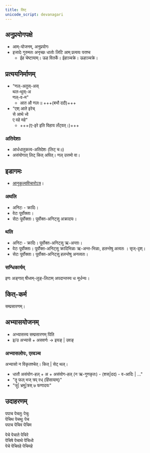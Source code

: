 ```yaml
---
title: लिट्
unicode_script: devanagari
---
```


<div class="js_include" url="../../angAni/dhAtuvivekaH/"  newLevelForH1="1" includeTitle="true"> </div>

<div class="js_include" url="../../angAni/vivaxA-kalanam/"  newLevelForH1="1" includeTitle="true"> </div>

## अनुप्रयोगपक्षे
- आम्-योजनम्, अनुप्रयोगः
- इजादेः गुरुमतः अनृच्छः धातोः लिटि आम् प्रत्ययः परश्च
  - ईह चेष्टायाम्। ऊह वितर्के। ईहाञ्चक्रे। ऊहाञ्चक्रे। 

## प्रत्ययनिर्माणम्
- "णल्-अतुस्-अस्  
  थल-थुस्-अ  
  णल्-व-म"
  - आत औ णलः॥ +++(बभौ ददौ)+++
- "एश् आते इरेच्  
  से आथे ध्वे  
  ए वहे महे"
  - +++(ए-इरे इति विहाय लँट्वत्।)+++

### अतिदेशाः
- आर्धधातुकत्व-अतिदेशः (लिट् च॥)
- असंयोगात् लिट् कित् अपित्। णल् उत्तमो वा।

## इडागमः
- [आनुकूल्यविचारोऽत्र](../../angAni/iDAgama-nishcayaH/)।

### अथलि
- अनिटः - क्रादिः।
- वेटः पूर्वोक्ताः। 
- सेटः पूर्वोक्ताः। पूर्वोक्त-अनिट्सु अक्रादयः।

### थलि
- अनिटः - क्रादिः। पूर्वोक्त-अनिट्सु ऋ-अन्ताः। 
- वेटः पूर्वोक्ताः। पूर्वोक्त-अनिट्सु क्रादिभिन्नाः ऋ-अन्त-भिन्नाः, हलन्तेषु अत्वतः । सृज्-दृश्।
- सेटः पूर्वोक्ताः। पूर्वोक्त-अनिट्सु हलन्तेषु अनत्वतः।

### सन्धिकार्यम्
इणः अङ्गात् षीध्वम्-लुङ्-लिटाम् अपदान्तस्य धः मूर्धन्यः।

## कित्-कर्म
सम्प्रसारणम्।
<div class="js_include" url="../../angAni/kNit/"  newLevelForH1="3" includeTitle="true"> </div>


<div class="js_include" url="../../angAni/abhyAsaH/"  newLevelForH1="1" includeTitle="true"> </div>

## अभ्यासयोजनम्
- अभ्यासस्य सम्प्रसारणम् पिति
- इ/उ अभ्यासे + असवर्णः →  इयङ् | उवङ्

### अभ्यासलोपः, एत्वञ्च
अभ्यासो न विकृतश्चेत्। कित् | सेट् थल्।

- धातौ असंयोग-हल् + अ + असंयोग-हल् (न ऋ-गुणकृतः) - (शस्|दद) - व-आदिः | …"
- "तॄ फल् भज् त्रप् रध् (हिंसायाम्)"
- "जॄ| भ्रमु|त्रस् ७ फणादयः"

## उदाहरणम्
 पपाच पेचतुः पेचुः  
 पेचिथ पेचथुः पेच  
 पपाच पेचिव पेचिम
 
 पेचे पेचाते पेचिरे  
 पेचिषे पेचाथे पेचिध्वे  
 पेचे पेचिवहे पेचिमहे